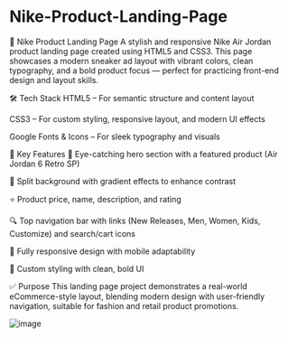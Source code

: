 # Nike-Product-Landing-Page
👟 Nike Product Landing Page A stylish and responsive Nike Air Jordan product landing page created using HTML5 and CSS3. This page showcases a modern sneaker ad layout with vibrant colors, clean typography, and a bold product focus — perfect for practicing front-end design and layout skills.

🛠 Tech Stack
HTML5 – For semantic structure and content layout

CSS3 – For custom styling, responsive layout, and modern UI effects

Google Fonts & Icons – For sleek typography and visuals

🎯 Key Features
📌 Eye-catching hero section with a featured product (Air Jordan 6 Retro SP)

🌈 Split background with gradient effects to enhance contrast

⭐ Product price, name, description, and rating

🔍 Top navigation bar with links (New Releases, Men, Women, Kids, Customize) and search/cart icons

📱 Fully responsive design with mobile adaptability

🎨 Custom styling with clean, bold UI

✅ Purpose
This landing page project demonstrates a real-world eCommerce-style layout, blending modern design with user-friendly navigation, suitable for fashion and retail product promotions.

![image](https://github.com/user-attachments/assets/20246d68-1c48-4b27-b093-bc2ccac973fd)
